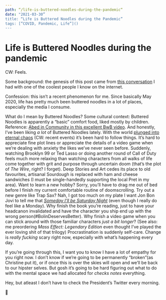 ```yaml
---
path: “/life-is-buttered-noodles-during-the-pandemic“
date: "2021-03-30”
title: “Life is Buttered Noodles during the Pandemic”
tags: [”COVID, Pandemic, Life”]()
---
```

# Life is Buttered Noodles during the pandemic

CW: Feels.

Some background: the genesis of this post came from [this conversation][2] I had with one of the coolest people I know on the internet.

Confession: this isn’t a recent phenomenon for me. Since basically May 2020, life has pretty much been buttered noodles in a lot of places, especially the media I consume.

What do I mean by Buttered Noodles? Some cultural context: Buttered Noodles is apparently a “basic” comfort food, liked mostly by children. Reference: [Abed in Community in this excellent BwB video][3]. And honestly, I’ve been liking _a lot_ of Buttered Noodles lately. With the world [plunged into eternal chaos][4] (CW: recent events) it’s been hard to follow things. It’s hard to appreciate fine plot lines or appreciate the details of a video game when we’re dealing with anxiety the likes we’ve never seen before. Suddenly, watching Brooklyn 99 or Ted Lasso or doing another round of Call of Duty feels much more relaxing than watching characters from all walks of life come together with grit and purpose through uncertain doom (that’s the plot of _The Wire_, right? I forget). Deep Stories and Art cedes its place to old favourites, artisanal Sourdough is replaced with ham and cheese sandwiches (I must be single-handedly supporting the local Pret in my area). Want to learn a new hobby? Sorry, you’ll have to drag me out of bed before I finish my current comfortable routine of doomscrolling. Try out a new genre like Trap Sax? Nah, I got too much on my plate I want Jon Bon Jovi to tell me that [_Someday I’ll be Saturday Night_][5] (even though I really do feel like a Monday). Why finish the book you’re reading, just to have your headcanon invalidated and have the character you ship end up with the wrong person(#BolinDeservesBetter). Why finish a video game when you can stick around with those familiar characters _just a bit longer_? (See also: me preordering _Mass Effect: Legendary Edition_ even thought I’ve played the ever loving shit of that trilogy) Procrastination is suddenly self-care. Change is _really fucking_ scary right now, especially with what’s happening every day. 

If you’re going through this, I want you to know I have a lot of empathy for you right now. I don’t know if we’re going to be permanently “broken”(as Christine put it), or if once this is over the skies will open and we’ll be back to our hipster selves. But gosh it’s going to be hard figuring out what to do with the mental space we had allocated for _checks notes_ everything.   
  
  
Hey, but atleast I don’t have to check the President’s Twitter every morning.
  
🤞

[2]:	https://twitter.com/codeofrobin/status/1374473119562301442?s=21
[3]:	https://www.youtube.com/watch?v=xGHTj4y_bd8
[4]:	https://twitter.com/nrmarda/status/1354518410999308289
[5]:	https://open.spotify.com/track/7BjbWUGNt273dYYd4CGytV?si=2fcf46d41a634045
